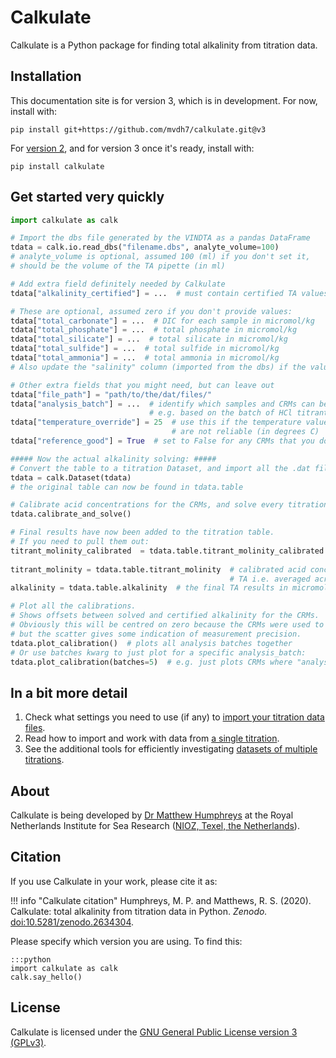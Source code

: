 # Calkulate

Calkulate is a Python package for finding total alkalinity from titration data.

## Installation

This documentation site is for version 3, which is in development.  For now, install with: 

    pip install git+https://github.com/mvdh7/calkulate.git@v3

For [version 2](https://calkulate.readthedocs.io/en/latest/), and for version 3 once it's ready, install with:

    pip install calkulate

## Get started very quickly

```python
import calkulate as calk

# Import the dbs file generated by the VINDTA as a pandas DataFrame
tdata = calk.io.read_dbs("filename.dbs", analyte_volume=100)
# analyte_volume is optional, assumed 100 (ml) if you don't set it,
# should be the volume of the TA pipette (in ml)

# Add extra field definitely needed by Calkulate
tdata["alkalinity_certified"] = ...  # must contain certified TA values for CRMs, np.nan everywhere else

# These are optional, assumed zero if you don't provide values:
tdata["total_carbonate"] = ...  # DIC for each sample in micromol/kg
tdata["total_phosphate"] = ...  # total phosphate in micromol/kg
tdata["total_silicate"] = ...  # total silicate in micromol/kg
tdata["total_sulfide"] = ...  # total sulfide in micromol/kg
tdata["total_ammonia"] = ...  # total ammonia in micromol/kg
# Also update the "salinity" column (imported from the dbs) if the values there aren't correct

# Other extra fields that you might need, but can leave out
tdata["file_path"] = "path/to/the/dat/files/"
tdata["analysis_batch"] = ...  # identify which samples and CRMs can be calibrated together,
                               # e.g. based on the batch of HCl titrant used.
tdata["temperature_override"] = 25  # use this if the temperature values in your .dat files
                                    # are not reliable (in degrees C)
tdata["reference_good"] = True  # set to False for any CRMs that you don't want to use for calibration

##### Now the actual alkalinity solving: #####
# Convert the table to a titration Dataset, and import all the .dat files
tdata = calk.Dataset(tdata)
# the original table can now be found in tdata.table

# Calibrate acid concentrations for the CRMs, and solve every titration for alkalinity!
tdata.calibrate_and_solve()

# Final results have now been added to the titration table.
# If you need to pull them out:
titrant_molinity_calibrated  = tdata.table.titrant_molinity_calibrated  # calibrated acid concentration
                                                                        # for each CRM individually
titrant_molinity = tdata.table.titrant_molinity  # calibrated acid concentration used to calculate
                                                 # TA i.e. averaged across the analysis_batch
alkalinity = tdata.table.alkalinity  # the final TA results in micromol/kg

# Plot all the calibrations.
# Shows offsets between solved and certified alkalinity for the CRMs.
# Obviously this will be centred on zero because the CRMs were used to calibrate -
# but the scatter gives some indication of measurement precision.
tdata.plot_calibration()  # plots all analysis batches together
# Or use batches kwarg to just plot for a specific analysis_batch:
tdata.plot_calibration(batches=5)  # e.g. just plots CRMs where "analysis_batch" is 5
```

## In a bit more detail

  1.  Check what settings you need to use (if any) to [import your titration data files](../inputs).
  2.  Read how to import and work with data from [a single titration](../titrations).
  3.  See the additional tools for efficiently investigating [datasets of multiple titrations](../datasets).

## About

Calkulate is being developed by [Dr Matthew Humphreys](https://mvdh.xyz) at the Royal Netherlands Institute for Sea Research ([NIOZ, Texel, the Netherlands](https://www.nioz.nl/en)).

## Citation

If you use Calkulate in your work, please cite it as:

!!! info "Calkulate citation"
    Humphreys, M. P. and Matthews, R. S. (2020).  Calkulate: total alkalinity from titration data in Python.  *Zenodo.*  [doi:10.5281/zenodo.2634304](https://doi.org/10.5281/zenodo.2634304).

Please specify which version you are using.  To find this:

    :::python
    import calkulate as calk
    calk.say_hello()

## License

Calkulate is licensed under the [GNU General Public License version 3 (GPLv3)](https://www.gnu.org/licenses/gpl-3.0.en.html).
